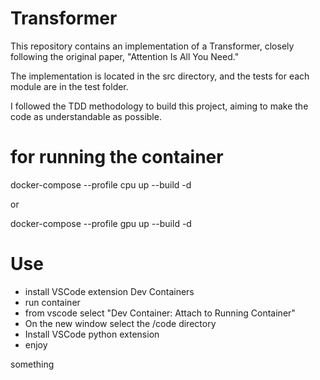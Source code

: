 # Transformer

This repository contains an implementation of a Transformer, closely following the original paper, "Attention Is All You Need."

The implementation is located in the src directory, and the tests for each module are in the test folder.

I followed the TDD methodology to build this project, aiming to make the code as understandable as possible.

# for running the container
docker-compose --profile cpu up --build -d

or

docker-compose --profile gpu up --build -d

# Use
- install VSCode extension Dev Containers
- run container
- from vscode select "Dev Container: Attach to Running Container"
- On the new window select the /code directory
- Install VSCode python extension
- enjoy

something